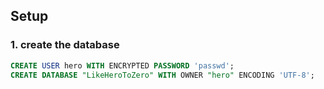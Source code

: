 ## Setup

### 1. create the database

```SQL
CREATE USER hero WITH ENCRYPTED PASSWORD 'passwd';
CREATE DATABASE "LikeHeroToZero" WITH OWNER "hero" ENCODING 'UTF-8';
```

